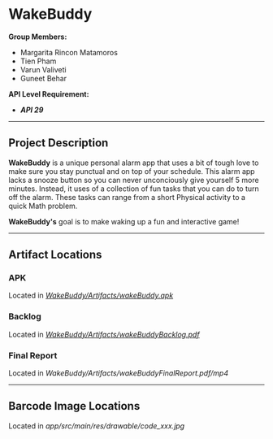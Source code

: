 # WakeBuddy

**Group Members:**  
- Margarita Rincon Matamoros  
- Tien Pham
- Varun Valiveti
- Guneet Behar

**API Level Requirement:**
- ***API 29***
---

## Project Description

**WakeBuddy** is a unique personal alarm app that uses a bit of tough love to make sure you stay punctual and on top of your schedule.
This alarm app lacks a snooze button so you can never unconciously give yourself 5 more minutes. Instead, it uses of a collection
of fun tasks that you can do to turn off the alarm. These tasks can range from a short Physical activity to a quick Math problem. 
  
**WakeBuddy's** goal is to make waking up a fun and interactive game!

---
## Artifact Locations
### APK
Located in *[WakeBuddy/Artifacts/wakeBuddy.apk](/Artifacts/wakeBuddy.apk)*
### Backlog
Located in *[WakeBuddy/Artifacts/wakeBuddyBacklog.pdf](/Artifacts/wakeBuddyBacklog.pdf)*
### Final Report
Located in *WakeBuddy/Artifacts/wakeBuddyFinalReport.pdf/mp4*

---
## Barcode Image Locations
Located in *app/src/main/res/drawable/code_xxx.jpg*

